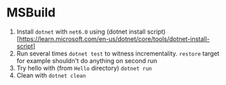 # MSBuild
1. Install `dotnet` with `net6.0` using (dotnet install script)[https://learn.microsoft.com/en-us/dotnet/core/tools/dotnet-install-script]
2. Run several times `dotnet test` to witness incrementality. `restore` target for example shouldn't do anything on second run
5. Try hello with (from `Hello` directory) `dotnet run`
6. Clean with `dotnet clean`